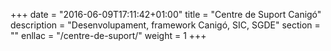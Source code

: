 +++
date        = "2016-06-09T17:11:42+01:00"
title       = "Centre de Suport Canigó"
description = "Desenvolupament, framework Canigó, SIC, SGDE"
section     = ""
enllac		= "/centre-de-suport/"
weight 		= 1
+++
